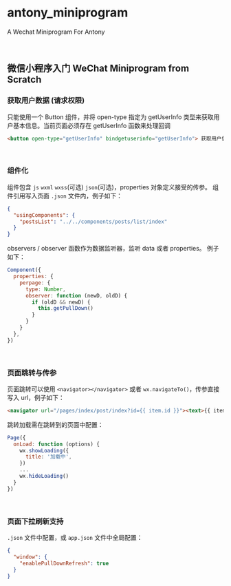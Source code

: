 # antony_miniprogram
A Wechat Miniprogram For Antony

<br/>

## 微信小程序入门 WeChat Miniprogram from Scratch
### 获取用户数据 (请求权限)
只能使用一个 Button 组件，并将 open-type 指定为 getUserInfo 类型来获取用户基本信息。当前页面必须存在 getUserInfo 函数来处理回调
```html
<button open-type="getUserInfo" bindgetuserinfo="getUserInfo"> 获取用户信息 </button>
```

<br/>

### 组件化
组件包含 `js` `wxml` `wxss`(可选) `json`(可选)，properties 对象定义接受的传参。
组件引用写入页面 `.json` 文件内，例子如下：
```json
{
  "usingComponents": {
    "postsList": "../../components/posts/list/index"
  }
}
```
observers / observer 函数作为数据监听器，监听 data 或者 properties。
例子如下：
```js
Component({
  properties: {
    perpage: {
      type: Number,
      observer: function (newD, oldD) {
        if (oldD && newD) {
          this.getPullDown()
        }
      }
    }
  },
})
```

<br/>

### 页面跳转与传参
页面跳转可以使用 `<navigator></navigator>` 或者 `wx.navigateTo()`，传参直接写入 url，例子如下：
```html
<navigator url="/pages/index/post/index?id={{ item.id }}"><text>{{ item.title.rendered }}</text></navigator>
```
跳转加载需在跳转到的页面中配置：
```js
Page({
  onLoad: function (options) {
    wx.showLoading({
      title: '加载中',
    })
    ...
    wx.hideLoading()
  }
})
```

<br/>

### 页面下拉刷新支持
`.json` 文件中配置，或 `app.json` 文件中全局配置：
```json
{
  "window": {
    "enablePullDownRefresh": true
  }
}
```